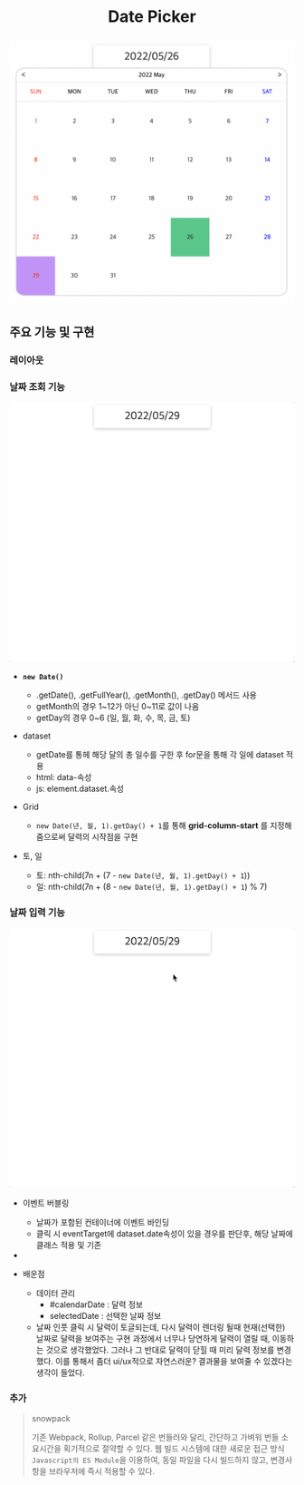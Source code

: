 <h1 align="center">Date Picker</h1>

![thumbnail](./README.assets/thumbnail.png)

## 주요 기능 및  구현

### 레이아웃


### 날짜 조회 기능

![날짜조회](./README.assets/날짜조회.gif)

- <b>`new Date()`</b>
  - .getDate(), .getFullYear(), .getMonth(), .getDay() 메서드 사용
  - getMonth의 경우 1~12가 아닌 0~11로 값이 나옴
  - getDay의 경우 0~6 (일, 월, 화, 수, 목, 금, 토)

- dataset
  - getDate를 통헤 해당 달의 총 일수를 구한 후 for문을 통해 각 일에 dataset 적용
  - html: data-속성
  - js: element.dataset.속성

- Grid
  - `new Date(년, 월, 1).getDay() + 1`를 통해 <b>grid-column-start</b> 를 지정해줌으로써 달력의 시작점을 구현

- 토, 일
  - 토: nth-child(7n + (7 - `new Date(년, 월, 1).getDay() + 1`))
  - 일: nth-child(7n + (8 - `new Date(년, 월, 1).getDay() + 1`) % 7)

### 날짜 입력 기능

![날짜입력](./README.assets/날짜입력.gif)

- 이벤트 버블링
  - 날짜가 포함된 컨테이너에 이벤트 바인딩
  - 클릭 시 eventTarget에 dataset.date속성이 있을 경우를 판단후, 해당 날짜에 클래스 적용 및 기존 

- 
- 배운점
  - 데이터 관리
    - #calendarDate : 달력 정보
    - selectedDate : 선택한 날짜 정보
  - 날짜 인풋 클릭 시 달력이 토글되는데, 다시 달력이 렌더링 될때 현재(선택한) 날짜로 달력을 보여주는 구현 과정에서 너무나 당연하게 달력이 열릴 때, 이동하는 것으로 생각했었다. 그러나 그 반대로 달력이 닫힐 때 미리 달력 정보를 변경했다. 이를 통해서 좀더 ui/ux적으로 자연스러운? 결과물을 보여줄 수 있겠다는 생각이 들었다.

### 추가
> snowpack
>
> 기존 Webpack, Rollup, Parcel 같은 번들러와 달리, 간단하고 가벼워 번들 소요시간을 획기적으로 절약할 수 있다.
> 웹 빌드 시스템에 대한 새로운 접근 방식 `Javascript의 ES Module`을 이용하여, 동일 파일을 다시 빌드하지 않고, 변경사항을 브라우저에 즉시 적용할 수 있다.
